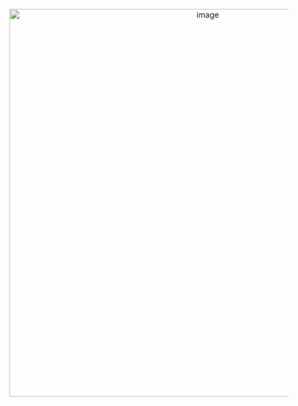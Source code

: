 <p align="center"><img src="https://media1.tenor.com/images/7b994d01a6f3cde0d4c1f72c6bc4efe8/tenor.gif" alt="image" width="700" /></p>

 <!-- <img src="https://i.ibb.co/Gdy6nyV/new.gif" alt="new" width="30"/> -->
